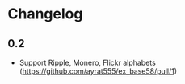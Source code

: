# Changelog

## 0.2

* Support Ripple, Monero, Flickr alphabets (https://github.com/ayrat555/ex_base58/pull/1)
